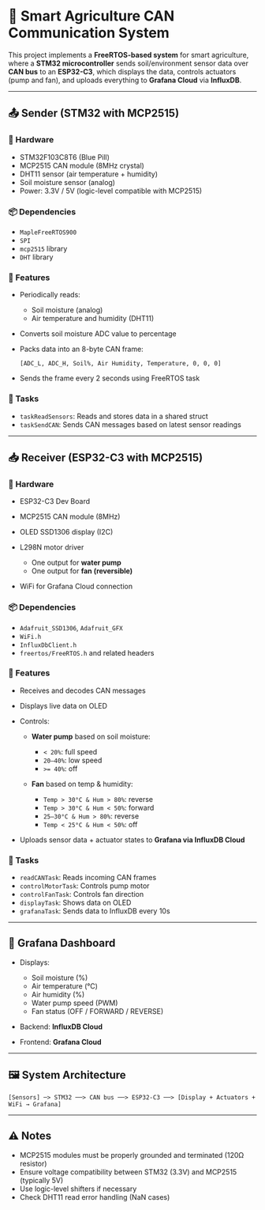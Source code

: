 # 🌱 Smart Agriculture CAN Communication System

This project implements a **FreeRTOS-based system** for smart agriculture, where a **STM32 microcontroller** sends soil/environment sensor data over **CAN bus** to an **ESP32-C3**, which displays the data, controls actuators (pump and fan), and uploads everything to **Grafana Cloud** via **InfluxDB**.

---

## 📤 Sender (STM32 with MCP2515)

### 🔧 Hardware

* STM32F103C8T6 (Blue Pill)
* MCP2515 CAN module (8MHz crystal)
* DHT11 sensor (air temperature + humidity)
* Soil moisture sensor (analog)
* Power: 3.3V / 5V (logic-level compatible with MCP2515)

### 📦 Dependencies

* `MapleFreeRTOS900`
* `SPI`
* `mcp2515` library
* `DHT` library

### 🚀 Features

* Periodically reads:

  * Soil moisture (analog)
  * Air temperature and humidity (DHT11)
* Converts soil moisture ADC value to percentage
* Packs data into an 8-byte CAN frame:

  ```
  [ADC_L, ADC_H, Soil%, Air Humidity, Temperature, 0, 0, 0]
  ```
* Sends the frame every 2 seconds using FreeRTOS task

### 🧵 Tasks

* `taskReadSensors`: Reads and stores data in a shared struct
* `taskSendCAN`: Sends CAN messages based on latest sensor readings

---

## 📥 Receiver (ESP32-C3 with MCP2515)

### 🔧 Hardware

* ESP32-C3 Dev Board
* MCP2515 CAN module (8MHz)
* OLED SSD1306 display (I2C)
* L298N motor driver

  * One output for **water pump**
  * One output for **fan (reversible)**
* WiFi for Grafana Cloud connection

### 📦 Dependencies

* `Adafruit_SSD1306`, `Adafruit_GFX`
* `WiFi.h`
* `InfluxDbClient.h`
* `freertos/FreeRTOS.h` and related headers

### 🚀 Features

* Receives and decodes CAN messages
* Displays live data on OLED
* Controls:

  * **Water pump** based on soil moisture:

    * `< 20%`: full speed
    * `20–40%`: low speed
    * `>= 40%`: off
  * **Fan** based on temp & humidity:

    * `Temp > 30°C & Hum > 80%`: reverse
    * `Temp > 30°C & Hum < 50%`: forward
    * `25–30°C & Hum > 80%`: reverse
    * `Temp < 25°C & Hum < 50%`: off
* Uploads sensor data + actuator states to **Grafana via InfluxDB Cloud**

### 🧵 Tasks

* `readCANTask`: Reads incoming CAN frames
* `controlMotorTask`: Controls pump motor
* `controlFanTask`: Controls fan direction
* `displayTask`: Shows data on OLED
* `grafanaTask`: Sends data to InfluxDB every 10s

---

## 📡 Grafana Dashboard

* Displays:

  * Soil moisture (%)
  * Air temperature (°C)
  * Air humidity (%)
  * Water pump speed (PWM)
  * Fan status (OFF / FORWARD / REVERSE)
* Backend: **InfluxDB Cloud**
* Frontend: **Grafana Cloud**

---

## 🖼 System Architecture

```
[Sensors] ─> STM32 ──> CAN bus ──> ESP32-C3 ──> [Display + Actuators + WiFi → Grafana]
```

---

## ⚠️ Notes

* MCP2515 modules must be properly grounded and terminated (120Ω resistor)
* Ensure voltage compatibility between STM32 (3.3V) and MCP2515 (typically 5V)
* Use logic-level shifters if necessary
* Check DHT11 read error handling (NaN cases)
